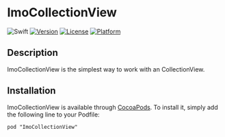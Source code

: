 # ImoCollectionView

![Swift](http://img.shields.io/badge/swift-3.0-brightgreen.svg)
[![Version](https://img.shields.io/cocoapods/v/ImoCollectionView.svg?style=flat)](http://cocoadocs.org/docsets/ImoCollectionView)
[![License](https://img.shields.io/cocoapods/l/ImoCollectionView.svg?style=flat)](http://cocoadocs.org/docsets/ImoCollectionView)
[![Platform](https://img.shields.io/cocoapods/p/ImoCollectionView.svg?style=flat)](http://cocoadocs.org/docsets/ImoCollectionView)

## Description

ImoCollectionView is the simplest way to work with an CollectionView.

## Installation

ImoCollectionView is available through [CocoaPods](http://cocoapods.org). To install
it, simply add the following line to your Podfile:
 
    pod "ImoCollectionView"

